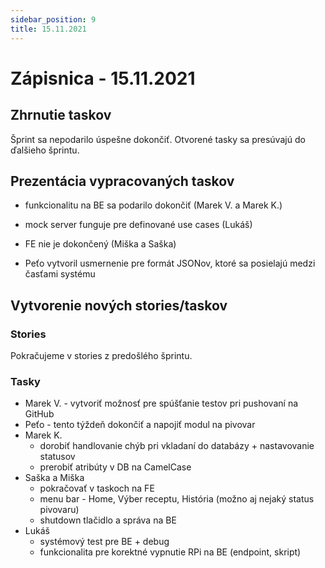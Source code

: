 ```yaml
---
sidebar_position: 9
title: 15.11.2021
---
```


# Zápisnica - 15.11.2021

## Zhrnutie taskov

Šprint sa nepodarilo úspešne dokončiť. Otvorené tasky sa presúvajú do ďalšieho šprintu.

## Prezentácia vypracovaných taskov

- funkcionalitu na BE sa podarilo dokončiť (Marek V. a Marek K.)
- mock server funguje pre definované use cases (Lukáš)
- FE nie je dokončený (Miška a Saška)

- Peťo vytvoril usmernenie pre formát JSONov, ktoré sa posielajú medzi časťami systému

## Vytvorenie nových stories/taskov

### Stories

Pokračujeme v stories z predošlého šprintu.

### Tasky

- Marek V. - vytvoriť možnosť pre spúšťanie testov pri pushovaní na GitHub
- Peťo - tento týždeň dokončiť a napojiť modul na pivovar
- Marek K.
  - dorobiť handlovanie chýb pri vkladaní do databázy + nastavovanie statusov
  - prerobiť atribúty v DB na CamelCase
- Saška a Miška
  - pokračovať v taskoch na FE
  - menu bar - Home, Výber receptu, História (možno aj nejaký status pivovaru)
  - shutdown tlačidlo a správa na BE
- Lukáš
  - systémový test pre BE + debug
  - funkcionalita pre korektné vypnutie RPi na BE (endpoint, skript)
